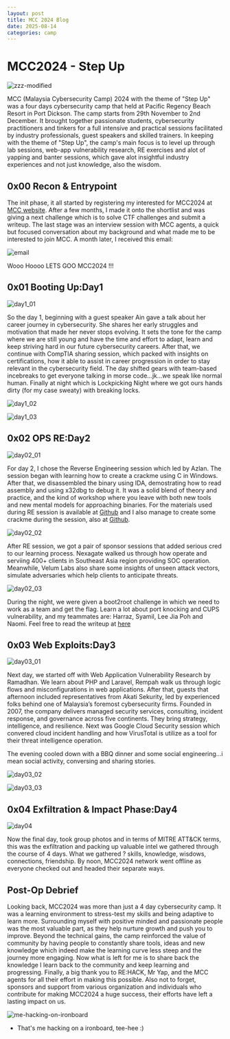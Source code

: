 ```yaml
---
layout: post
title: MCC 2024 Blog 
date: 2025-08-14
categories: camp
---
```


# MCC2024 - Step Up 

![zzz-modified](/images/2025-08-14/zzz-modified.png)

MCC (Malaysia Cybersecurity Camp) 2024 with the theme of "Step Up" was a four days cybersecurity camp that held at Pacific Regency Beach Resort in Port Dickson. The camp starts from 29th November to 2nd December. It brought together passionate students, cybersecurity practitioners and tinkers for a full intensive and practical sessions facilitated by industry professionals, guest speakers and skilled trainers. In keeping with the theme of "Step Up", the camp's main focus is to level up through lab sessions, web-app vulnerability research, RE exercises and alot of yapping and banter sessions, which gave alot insightful industry experiences and not just knowledge, also the wisdom.  

## 0x00 Recon & Entrypoint 
The init phase, it all started by registering my interested for MCC2024 at [MCC website](https://cybercamp.my/mcc2024-step-up/). After a few months, I made it onto the shortlist and was giving a next challenge which is to solve CTF challenges and submit a writeup. The last stage was an interview session with MCC agents, a quick but focused conversation about my background and what made me to be interested to join MCC. A month later, I received this email: 

![email](/images/2025-08-14/email.png)

Wooo Hoooo LETS GOO MCC2024 !!!

## 0x01 Booting Up:Day1 

![day1_01](/images/2025-08-14/day1_01.png)

So the day 1, beginning with a guest speaker Ain gave a talk about her career journey in cybersecurity. She shares her early struggles and motivation that made her never stops evolving. It sets the tone for the camp where we are still young and have the time and effort to adapt, learn and keep striving hard in our future cybersecurity careers. After that, we continue with CompTIA sharing session, which packed with insights on certifications, how it able to assist in career progression in order to stay relevant in the cybersecurity field. The day shifted gears with team-based incebreaks to get everyone talking in morse code...jk...we speak like normal human. Finally at night which is Lockpicking Night where we got ours hands dirty (for my case sweaty) with breaking locks. 

![day1_02](/images/2025-08-14/day1_02.png)

![day1_03](/images/2025-08-14/day1_03.png)

## 0x02 OPS RE:Day2 

![day02_01](/images/2025-08-14/day02_01.png)

For day 2, I chose the Reverse Engineering session which led by Azlan. The session began with learning how to create a crackme using C in Windows. After that, we disassembled the binary using IDA, demostrating how to read assembly and using x32dbg to debug it. It was a solid blend of theory and practice, and the kind of workshop where you leave with both new tools and new mental models for approaching binaries. For the materials used during RE session is available at [Github](https://github.com/rehackxyz/MCC/tree/main/MCC2024/RE%20-%20Azlan) and I also manage to create some crackme during the session, also at [Github](https://github.com/shreethaar/MCC2024-Challs/tree/main/Reverse-Engineering-Workshop). 

![day02_02](/images/2025-08-14/day02_02.png)

After RE session, we got a pair of sponsor sessions that added serious cred to our learning process. Nexagate walked us through how operate and serviing 400+ clients in Southeast Asia region providing SOC operation. Meanwhile, Velum Labs also share some insights of unseen attack vectors, simulate adversaries which help clients to anticipate threats. 

![day02_03](/images/2025-08-14/day02_03.png)

During the night, we were given a boot2root challenge in which we need to work as a team and get the flag. Learn a lot about port knocking and CUPS vulnerability, and my teammates are: Harraz, Syamil, Lee Jia Poh and Naomi. Feel free to read the writeup at [here](https://github.com/shreethaar/MCC2024-Challs/blob/main/Box-Challenge/Writeup%20for%20Box%20Challenge%20from%20Group%20El-Machete.md)

## 0x03 Web Exploits:Day3

![day03_01](/images/2025-08-14/day03_01.png)

Next day, we started off with Web Application Vulnerability Research by Ramadhan. We learn about PHP and Laravel, Rempah walk us through logic flows and misconfigurations in web applications. After that, guests that afternoon included representatives from Akati Sekurity, led by experienced folks behind one of Malaysia’s foremost cybersecurity firms. Founded in 2007, the company delivers managed security services, consulting, incident response, and governance across five continents. They bring strategy, intelligence, and resilience. Next was Google Cloud Security session which convered cloud incident handling and how VirusTotal is utilize as a tool for their threat intelligence operation. 

The evening cooled down with a BBQ dinner and some social engineering...i mean social activity, conversing and sharing stories. 

![day03_02](/images/2025-08-14/day03_02.png)

![day03_03](/images/2025-08-14/day03_03.png)

## 0x04 Exfiltration & Impact Phase:Day4 

![day04](/images/2025-08-14/day04.png)

Now the final day, took group photos and in terms of MITRE ATT&CK terms, this was the exfiltration and packing up valuable intel we gathered through the course of 4 days. What we gathered ? skills, knowledge, wisdows, connections, friendship. By noon, MCC2024 network went offline as everyone checked out and headed their separate ways. 

## Post-Op Debrief 

Looking back, MCC2024 was more than just a 4 day cybersecurity camp. It was a learning environment to stress-test my skills and being adaptive to learn more. Surrounding myself with positive minded and passionate people was the most valuable part, as they help nurture growth and push you to improve. Beyond the technical gains, the camp reinforced the value of community by having people to constantly share tools, ideas and new knowledge which indeed make the learning curve less steep and the journey more engaging. Now what is left for me is to share back the knowledge I learn back to the community and keep learning and progressing. Finally, a big thank you to RE:HACK, Mr Yap, and the MCC agents for all their effort in making this possible. Also not to forget, sponsors and support from various organization and individuals who contribute for making MCC2024 a huge success, their efforts have left a lasting impact on us. 

![me-hacking-on-ironboard](/images/2025-08-14/me-hacking-on-ironboard.png)

- That's me hacking on a ironboard, tee-hee :)
